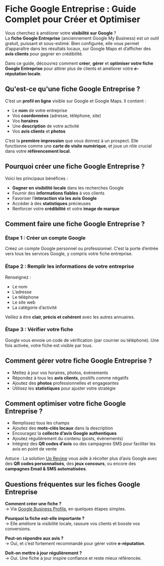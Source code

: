 # Fiche Google Entreprise : Guide Complet pour Créer et Optimiser

Vous cherchez à améliorer votre **visibilité sur Google** ?  
La **fiche Google Entreprise** (anciennement Google My Business) est un outil gratuit, puissant et sous-estimé. Bien configurée, elle vous permet d’apparaître dans les résultats locaux, sur Google Maps et d’afficher des **avis clients** pour gagner en crédibilité.

Dans ce guide, découvrez comment **créer**, **gérer** et **optimiser votre fiche Google Entreprise** pour attirer plus de clients et améliorer votre **e-réputation locale**.

## Qu'est-ce qu'une fiche Google Entreprise ?

C’est un **profil en ligne** visible sur Google et Google Maps. Il contient :
- Le **nom** de votre entreprise  
- Vos **coordonnées** (adresse, téléphone, site)  
- Vos **horaires**  
- Une **description** de votre activité  
- Vos **avis clients** et **photos**

C’est la **première impression** que vous donnez à un prospect. Elle fonctionne comme une **carte de visite numérique**, et joue un rôle crucial dans votre **référencement local**.

## Pourquoi créer une fiche Google Entreprise ?

Voici les principaux bénéfices :
- **Gagner en visibilité locale** dans les recherches Google  
- Fournir des **informations fiables** à vos clients  
- Favoriser l’**interaction via les avis Google**  
- Accéder à des **statistiques** précieuses  
- Renforcer votre **crédibilité** et votre **image de marque**

## Comment faire une fiche Google Entreprise ?

### Étape 1 : Créer un compte Google
Créez un compte Google personnel ou professionnel. C’est la porte d’entrée vers tous les services Google, y compris votre fiche entreprise.

### Étape 2 : Remplir les informations de votre entreprise
Renseignez :
- Le nom  
- L’adresse  
- Le téléphone  
- Le site web  
- La catégorie d’activité

Veillez à être **clair, précis et cohérent** avec les autres annuaires.

### Étape 3 : Vérifier votre fiche
Google vous envoie un code de vérification (par courrier ou téléphone). Une fois activée, votre fiche est visible par tous.

## Comment gérer votre fiche Google Entreprise ?

- Mettez à jour vos horaires, photos, événements  
- Répondez à tous les **avis clients**, positifs comme négatifs  
- Ajoutez des **photos** professionnelles et engageantes  
- Utilisez les **statistiques** pour ajuster votre stratégie

## Comment optimiser votre fiche Google Entreprise ?

- Remplissez tous les champs  
- Ajoutez des **mots-clés locaux** dans la description  
- Encouragez la **collecte d’avis Google authentiques**  
- Ajoutez régulièrement du contenu (posts, événements)  
- Intégrez des **QR codes d’avis** ou des campagnes SMS pour faciliter les avis en point de vente

Astuce : La solution [Up Review](https://up-review.co/fr) vous aide à récolter plus d’avis Google avec des **QR codes personnalisés**, des **jeux concours**, ou encore des **campagnes Email & SMS automatisées**.

## Questions fréquentes sur les fiches Google Entreprise

**Comment créer une fiche ?**  
→ Via [Google Business Profile](https://www.google.com/business), en quelques étapes simples.

**Pourquoi la fiche est-elle importante ?**  
→ Elle améliore la visibilité locale, rassure vos clients et booste vos conversions.

**Peut-on répondre aux avis ?**  
→ Oui, et c’est fortement recommandé pour gérer votre **e-réputation**.

**Doit-on mettre à jour régulièrement ?**  
→ Oui. Une fiche à jour inspire confiance et reste mieux référencée.
